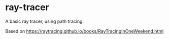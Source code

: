 # ray-tracer
A basic ray tracer, using path tracing.

Based on https://raytracing.github.io/books/RayTracingInOneWeekend.html